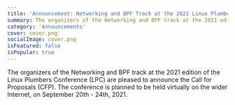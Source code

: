 ```yaml
---
title: 'Announcement: Networking and BPF Track at the 2021 Linux Plumbers Conference (LPC)'
summary: The organizers of the Networking and BPF track at the 2021 edition of the Linux Plumbers Conference (LPC) are pleased to announce the...
category: 'Announcements'
cover: cover.png
socialImage: cover.png
isFeatured: false
isPopular: true
---
```


The organizers of the Networking and BPF track at the 2021 edition of the Linux Plumbers Conference (LPC) are pleased to announce the Call for Proposals (CFP). The conference is planned to be held virtually on the wider Internet, on September 20th - 24th, 2021.
